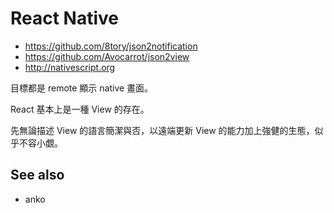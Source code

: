 # React Native

* https://github.com/8tory/json2notification
* https://github.com/Avocarrot/json2view
* http://nativescript.org

目標都是 remote 顯示 native 畫面。

React 基本上是一種 View 的存在。

先無論描述 View 的語言簡潔與否，以遠端更新 View 的能力加上強健的生態，似乎不容小覷。

## See also

* anko


